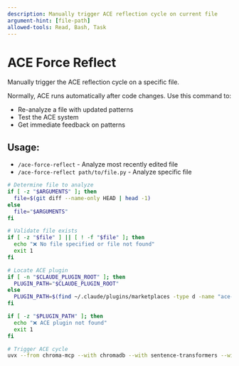 ```yaml
---
description: Manually trigger ACE reflection cycle on current file
argument-hint: [file-path]
allowed-tools: Read, Bash, Task
---
```


# ACE Force Reflect

Manually trigger the ACE reflection cycle on a specific file.

Normally, ACE runs automatically after code changes. Use this command to:
- Re-analyze a file with updated patterns
- Test the ACE system
- Get immediate feedback on patterns

## Usage:
- `/ace-force-reflect` - Analyze most recently edited file
- `/ace-force-reflect path/to/file.py` - Analyze specific file

```bash
# Determine file to analyze
if [ -z "$ARGUMENTS" ]; then
  file=$(git diff --name-only HEAD | head -1)
else
  file="$ARGUMENTS"
fi

# Validate file exists
if [ -z "$file" ] || [ ! -f "$file" ]; then
  echo "❌ No file specified or file not found"
  exit 1
fi

# Locate ACE plugin
if [ -n "$CLAUDE_PLUGIN_ROOT" ]; then
  PLUGIN_PATH="$CLAUDE_PLUGIN_ROOT"
else
  PLUGIN_PATH=$(find ~/.claude/plugins/marketplaces -type d -name "ace-orchestration" 2>/dev/null | head -1)
fi

if [ -z "$PLUGIN_PATH" ]; then
  echo "❌ ACE plugin not found"
  exit 1
fi

# Trigger ACE cycle
uvx --from chroma-mcp --with chromadb --with sentence-transformers --with scikit-learn python3 "$PLUGIN_PATH/scripts/ace-cycle.py" "$file" --force
```
